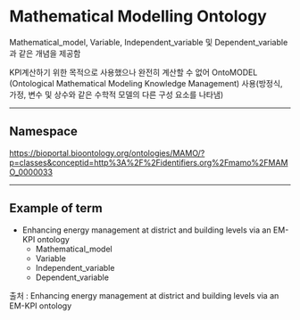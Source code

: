# Mathematical Modelling Ontology

Mathematical_model, Variable, Independent_variable 및 Dependent_variable과 같은 개념을 제공함 

KPI계산하기 위한 목적으로 사용했으나 완전히 계산할 수 없어 OntoMODEL (Ontological Mathematical Modeling Knowledge Management) 사용(방정식, 가정, 변수 및 상수와 같은 수학적 모델의 다른 구성 요소를 나타냄)

---
## Namespace

https://bioportal.bioontology.org/ontologies/MAMO/?p=classes&conceptid=http%3A%2F%2Fidentifiers.org%2Fmamo%2FMAMO_0000033

---

## Example of term

- Enhancing energy management at district and building levels via an EM-KPI ontology
	- Mathematical_model
	- Variable
	- Independent_variable
	- Dependent_variable

출처 :  Enhancing energy management at district and building levels via an EM-KPI ontology